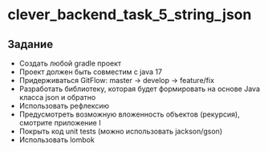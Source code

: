 # clever_backend_task_5_string_json

## Задание

- Создать любой gradle проект
- Проект должен быть совместим с java 17
- Придерживаться GitFlow: master -> develop -> feature/fix
- Разработать библиотеку, которая будет формировать на основе Java класса json и обратно
- Использовать рефлексию
- Предусмотреть возможную вложенность объектов (рекурсия), смотрите приложение I
- Покрыть код unit tests (можно использовать jackson/gson)
- Использовать lombok
